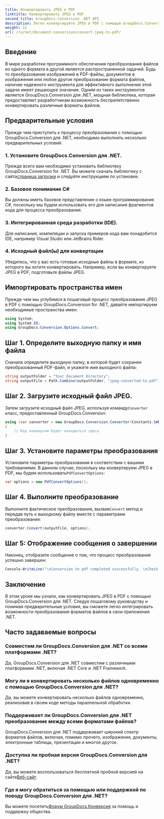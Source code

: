 ```yaml
---
title: Конвертировать JPEG в PDF
linktitle: Конвертировать JPEG в PDF
second_title: GroupDocs.Conversion .NET API
description: Легко конвертируйте JPEG в PDF с помощью GroupDocs.Conversion для .NET. Следуйте нашему пошаговому руководству для эффективного преобразования формата файлов.
weight: 12
url: /ru/net/document-conversion/convert-jpeg-to-pdf/
---
```

## Введение
В мире разработки программного обеспечения преобразование файлов из одного формата в другой является распространенной задачей. Будь то преобразование изображений в PDF-файлы, документов в изображения или любое другое преобразование формата файлов, наличие надежного инструмента для эффективного выполнения этой задачи имеет решающее значение. Одним из таких инструментов является GroupDocs.Conversion для .NET, мощная библиотека, которая предоставляет разработчикам возможность беспрепятственно конвертировать различные форматы файлов.
## Предварительные условия
Прежде чем приступить к процессу преобразования с помощью GroupDocs.Conversion для .NET, необходимо выполнить несколько предварительных условий:
### 1. Установите GroupDocs.Conversion для .NET.
 Прежде всего вам необходимо установить библиотеку GroupDocs.Conversion for .NET. Вы можете скачать библиотеку с сайта[страница загрузки](https://releases.groupdocs.com/conversion/net/) и следуйте инструкциям по установке.
### 2. Базовое понимание C#
Вы должны иметь базовое представление о языке программирования C#, поскольку мы будем использовать его для написания фрагментов кода для процесса преобразования.
### 3. Интегрированная среда разработки (IDE).
Для написания, компиляции и запуска примеров кода вам понадобится IDE, например Visual Studio или JetBrains Rider.
### 4. Исходный файл(ы) для конвертации
Убедитесь, что у вас есть готовые исходные файлы в формате, из которого вы хотите конвертировать. Например, если вы конвертируете JPEG в PDF, подготовьте файлы JPEG.

## Импортировать пространства имен
Прежде чем мы углубимся в пошаговый процесс преобразования JPEG в PDF с помощью GroupDocs.Conversion for .NET, давайте импортируем необходимые пространства имен:
```csharp
using System;
using System.IO;
using GroupDocs.Conversion.Options.Convert;
```

## Шаг 1. Определите выходную папку и имя файла
Сначала определите выходную папку, в которой будет сохранен преобразованный PDF-файл, и укажите имя выходного файла:
```csharp
string outputFolder = "Your Document Directory";
string outputFile = Path.Combine(outputFolder, "jpeg-converted-to.pdf");
```
## Шаг 2. Загрузите исходный файл JPEG.
 Затем загрузите исходный файл JPEG, используя команду`Converter` класс, предоставленный GroupDocs.Conversion:
```csharp
using (var converter = new GroupDocs.Conversion.Converter(Constants.SAMPLE_JPEG))
{
    // Код конверсии будет находиться здесь
}
```
## Шаг 3. Установите параметры преобразования
Установите параметры преобразования в соответствии с вашими требованиями. В данном случае, поскольку мы конвертируем JPEG в PDF, мы будем использовать`PdfConvertOptions`:
```csharp
var options = new PdfConvertOptions();
```
## Шаг 4. Выполните преобразование
 Выполните фактическое преобразование, вызвав`Convert` метод и передав путь к выходному файлу вместе с параметрами преобразования:
```csharp
converter.Convert(outputFile, options);
```
## Шаг 5: Отображение сообщения о завершении
Наконец, отобразите сообщение о том, что процесс преобразования успешно завершен:
```csharp
Console.WriteLine("\nConversion to pdf completed successfully. \nCheck output in {0}", outputFolder);
```

## Заключение
В этом уроке мы узнали, как конвертировать JPEG в PDF с помощью GroupDocs.Conversion для .NET. Следуя пошаговому руководству и понимая предварительные условия, вы сможете легко интегрировать возможности преобразования форматов файлов в свои приложения .NET.
## Часто задаваемые вопросы
### Совместим ли GroupDocs.Conversion для .NET со всеми платформами .NET?
Да, GroupDocs.Conversion для .NET совместим с различными платформами .NET, включая .NET Core и .NET Framework.
### Могу ли я конвертировать несколько файлов одновременно с помощью GroupDocs.Conversion для .NET?
Да, вы можете конвертировать несколько файлов одновременно, реализовав в своем коде методы параллельной обработки.
### Поддерживает ли GroupDocs.Conversion для .NET преобразование между всеми форматами файлов?
GroupDocs.Conversion для .NET поддерживает широкий спектр форматов файлов, включая, помимо прочего, изображения, документы, электронные таблицы, презентации и многое другое.
### Доступна ли пробная версия GroupDocs.Conversion для .NET?
 Да, вы можете воспользоваться бесплатной пробной версией на сайте[Веб-сайт](https://releases.groupdocs.com/).
### Где я могу обратиться за помощью или поддержкой по поводу GroupDocs.Conversion для .NET?
 Вы можете посетить[Форум GroupDocs.Конверсия](https://forum.groupdocs.com/c/conversion/11) за помощь и поддержку общества.